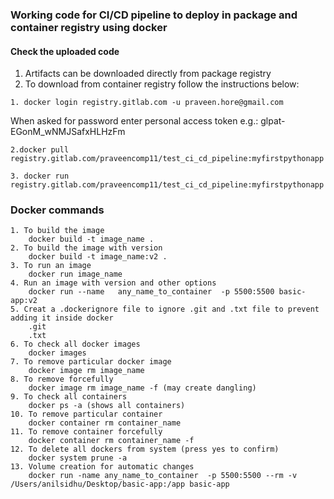 ### Working code for CI/CD pipeline to deploy in package and container registry using docker

#### Check the uploaded code
  1. Artifacts can be downloaded directly from package registry
  2. To download from container registry follow the instructions below:
```
1. docker login registry.gitlab.com -u praveen.hore@gmail.com
```
When asked for password enter personal access token e.g.: glpat-EGonM_wNMJSafxHLHzFm
```
2.docker pull registry.gitlab.com/praveencomp11/test_ci_cd_pipeline:myfirstpythonapp
```
```
3. docker run registry.gitlab.com/praveencomp11/test_ci_cd_pipeline:myfirstpythonapp
```
### Docker commands
```
1. To build the image 
    docker build -t image_name .
2. To build the image with version
    docker build -t image_name:v2 .
3. To run an image
    docker run image_name
4. Run an image with version and other options
    docker run --name   any_name_to_container  -p 5500:5500 basic-app:v2
5. Creat a .dockerignore file to ignore .git and .txt file to prevent adding it inside docker 
    .git
    .txt
6. To check all docker images
    docker images
7. To remove particular docker image
    docker image rm image_name
8. To remove forcefully
    docker image rm image_name -f (may create dangling)
9. To check all containers
    docker ps -a (shows all containers)
10. To remove particular container
    docker container rm container_name
11. To remove container forcefully
    docker container rm container_name -f
12. To delete all dockers from system (press yes to confirm)
    docker system prune -a 
13. Volume creation for automatic changes
    docker run -name any_name_to_container  -p 5500:5500 --rm -v /Users/anilsidhu/Desktop/basic-app:/app basic-app
```
